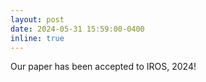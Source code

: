 ```yaml
---
layout: post
date: 2024-05-31 15:59:00-0400
inline: true
---
```


Our paper has been accepted to IROS, 2024!